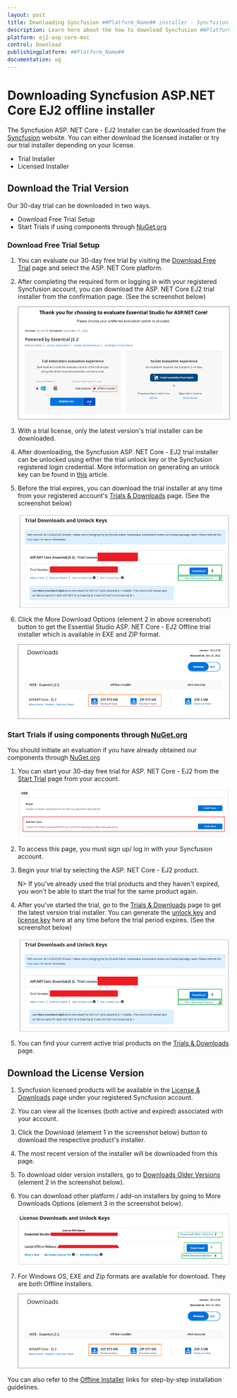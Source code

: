 ```yaml
---
layout: post
title: Downloading Syncfusion ##Platform_Name## installer - Syncfusion
description: Learn here about the how to download Syncfusion ##Platform_Name## offline installer from our syncfusion website.
platform: ej2-asp-core-mvc
control: Download
publishingplatform: ##Platform_Name##
documentation: ug
---
```


# Downloading Syncfusion ASP.NET Core EJ2 offline installer

The Syncfusion ASP. NET Core - EJ2 Installer can be downloaded from the [Syncfusion](https://www.syncfusion.com/aspnet-core-ui-controls) website. You can either download the licensed installer or try our trial installer depending on your license.

* Trial Installer
* Licensed Installer

## Download the Trial Version

Our 30-day trial can be downloaded in two ways.

* Download Free Trial Setup
* Start Trials if using components through [NuGet.org](https://www.nuget.org/packages?q=syncfusion)

### Download Free Trial Setup

1. You can evaluate our 30-day free trial by visiting the [Download Free Trial](https://www.syncfusion.com/downloads) page and select the ASP. NET Core platform.

2. After completing the required form or logging in with your registered Syncfusion account, you can download the ASP. NET Core EJ2 trial installer from the confirmation page. (See the screenshot below)

    ![Trial Confirmation](images/trial-confirmation.PNG)

3. With a trial license, only the latest version's trial installer can be downloaded.

4. After downloading, the Syncfusion ASP. NET Core - EJ2 trial installer can be unlocked using either the trial unlock key or the Syncfusion registered login credential. More information on generating an unlock key can be found in [this](https://www.syncfusion.com/kb/8069/how-to-generate-unlock-key-for-essentials-studio-products) article.

5. Before the trial expires, you can download the trial installer at any time from your registered account's [Trials & Downloads](https://www.syncfusion.com/account/manage-trials/downloads) page. (See the screenshot below)

    ![Start Trial download](images/start-trial-download-installer.png)

6. Click the More Download Options (element 2 in above screenshot) button to get the Essential Studio ASP. NET Core  - EJ2 Offline trial installer which is available in EXE and ZIP format.

    ![Trial Download Offline Installer](images/start-trial-download-offline-installer.PNG)

### Start Trials if using components through [NuGet.org](https://www.nuget.org/packages?q=syncfusion)

You should initiate an evaluation if you have already obtained our components through [NuGet.org](https://www.nuget.org/packages?q=syncfusion)

1. You can start your 30-day free trial for ASP. NET Core - EJ2 from the [Start Trial](https://www.syncfusion.com/account/manage-trials/start-trials) page from your account.

    ![Trial Download](images/start-trial-download.PNG)

2. To access this page, you must sign up/ log in with your Syncfusion account.

3. Begin your trial by selecting the ASP. NET Core - EJ2 product.

   N> If you've already used the trial products and they haven't expired, you won't be able to start the trial for the same product again.

4. After you've started the trial, go to the [Trials & Downloads](https://www.syncfusion.com/account/manage-trials/downloads) page to get the latest version trial installer. You can generate the [unlock key](https://www.syncfusion.com/kb/8069/how-to-generate-unlock-key-for-essentials-studio-products) and [license key](https://ej2.syncfusion.com/aspnetcore/documentation/licensing/how-to-generate) here at any time before the trial period expires. (See the screenshot below)

    ![Start Trial Download](images/start-trial-download-installer.png)

5. You can find your current active trial products on the [Trials & Downloads](https://www.syncfusion.com/account/manage-trials/downloads) page.

## Download the License Version

1. Syncfusion licensed products will be available in the [License & Downloads](https://www.syncfusion.com/account/downloads) page under your registered Syncfusion account.

2. You can view all the licenses (both active and expired) associated with your account.

3. Click the Download (element 1 in the screenshot below) button to download the respective product's installer.

4. The most recent version of the installer will be downloaded from this page.

5. To download older version installers, go to [Downloads Older Versions](https://www.syncfusion.com/account/downloads/studio) (element 2 in the screenshot below).

6. You can download other platform / add-on installers by going to More Downloads Options (element 3 in the screenshot below).

    ![License Download Installer](images/license-download.png) 

7. For Windows OS, EXE and Zip formats are available for download. They are both Offline Installers.

    ![Trial Download Offline Installer](images/start-trial-download-offline-installer.PNG)

You can also refer to the [Offline Installer](https://ej2.syncfusion.com/aspnetcore/documentation/installation/offline-installer/how-to-install) links for step-by-step installation guidelines.